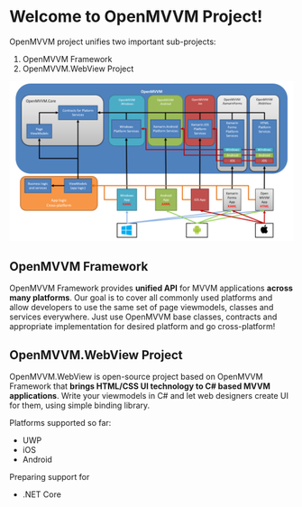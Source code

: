 # Welcome to OpenMVVM Project!

OpenMVVM project unifies two important sub-projects:

1. OpenMVVM Framework
2. OpenMVVM.WebView Project

![OpenMVVM architecture diagram](https://raw.githubusercontent.com/BananaBytes/openmvvm/master/doc/images/OpenMVVM_diagram.PNG)

## OpenMVVM Framework

OpenMVVM Framework provides **unified API** for MVVM applications **across many platforms**.
Our goal is to cover all commonly used platforms and allow developers to use the same set of page viewmodels, classes and services everywhere.
Just use OpenMVVM base classes, contracts and appropriate implementation for desired platform and go cross-platform!

## OpenMVVM.WebView Project

OpenMVVM.WebView is open-source project based on OpenMVVM Framework that **brings HTML/CSS UI technology to C# based MVVM applications**.
Write your viewmodels in C# and let web designers create UI for them, using simple binding library.

Platforms supported so far:

* UWP
* iOS
* Android

Preparing support for
* .NET Core
